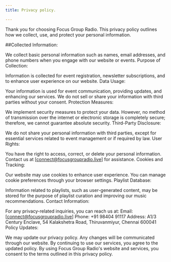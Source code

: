 ```yaml
---
title: Privacy policy.

---
```

Thank you for choosing Focus Group Radio. This privacy policy outlines how we collect, use, and protect your personal information.

##Collected Information:

We collect basic personal information such as names, email addresses, and phone numbers when you engage with our website or events.
Purpose of Collection:

Information is collected for event registration, newsletter subscriptions, and to enhance user experience on our website.
Data Usage:

Your information is used for event communication, providing updates, and enhancing our services. We do not sell or share your information with third parties without your consent.
Protection Measures:

We implement security measures to protect your data. However, no method of transmission over the internet or electronic storage is completely secure; therefore, we cannot guarantee absolute security.
Third-Party Disclosure:

We do not share your personal information with third parties, except for essential services related to event management or if required by law.
User Rights:

You have the right to access, correct, or delete your personal information. Contact us at [connect@focusgroupradio.live] for assistance.
Cookies and Tracking:

Our website may use cookies to enhance user experience. You can manage cookie preferences through your browser settings.
Playlist Database:

Information related to playlists, such as user-generated content, may be stored for the purpose of playlist curation and improving our music recommendations.
Contact Information:

For any privacy-related inquiries, you can reach us at:
Email: [connect@focusgroupradio.live]
Phone: +91 98404 91117
Address: A1/3 Century Enclave, 54 Kalakshetra Road, Thiruvanmiyur, Chennai 600041
Policy Updates:

We may update our privacy policy. Any changes will be communicated through our website. By continuing to use our services, you agree to the updated policy.
By using Focus Group Radio's website and services, you consent to the terms outlined in this privacy policy.

